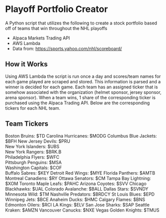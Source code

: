 # Playoff Portfolio Creator
A Python script that utilizes the following to create a stock portfolio based off of teams that win throughout the NHL playoffs
- Alpaca Markets Trading API
- AWS Lambda
- Data from: https://sports.yahoo.com/nhl/scoreboard/

## How it Works
Using AWS Lambda the script is run once a day and scores/team names for each game played are scraped and stored. This information is parsed and a winner is decided for each game. Each team has an assigned ticker that is somehow associated with the organization (helmet sponsor, jersey sponsor, arena sponsor). When a team wins, 1 share of the corresponding ticker is purchased using the Alpaca Trading API. Below are the corresponding tickers for each NHL team.

## Team Tickers
Boston Bruins: $TD 
Carolina Hurricanes: $MODG 
Columbus Blue Jackets: $BFH
New Jersey Devils: $PRU <br />
New York Islanders: $UBS <br />
New York Rangers: $BRK.B <br />
Philadelphia Flyers: $WFC <br />
Pittsburgh Penguins: $MSA <br />
Washington Capitals: $COF <br />
Buffalo Sabres: $KEY
Detroit Red Wings: $MYE
Florida Panthers: $AMTB
Montreal Canadiens: $RY
Ottawa Senators: $CM
Tampa Bay Lightning: $XOM
Toronto Maple Leafs: $PAHC
Arizona Coyotes: $SVV
Chicago Blackhawks: $UAL
Colorado Avalanche: $BALL
Dallas Stars: $SVNDY
Minnesota Wild: $TM
Nashville Predators: $BRDCY
St Louis Blues: $EPD
Winnipeg Jets: $BCE
Anaheim Ducks: $HMC
Calgary Flames: $BNS
Edmonton Oilers: $RCI
LA Kings: $ELV
San Jose Sharks: $SAP
Seattle Kraken: $AMZN
Vancouver Canucks: $NXE
Vegas Golden Knights: $TMUS
